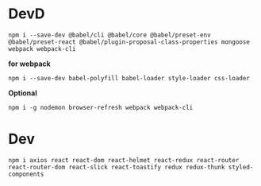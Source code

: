 # DevD
`npm i --save-dev @babel/cli @babel/core @babel/preset-env @babel/preset-react @babel/plugin-proposal-class-properties mongoose webpack webpack-cli` 

**for webpack**

    npm i --save-dev babel-polyfill babel-loader style-loader css-loader

**Optional**

    npm i -g nodemon browser-refresh webpack webpack-cli
   
# Dev

`npm i axios react react-dom react-helmet react-redux react-router react-router-dom react-slick react-toastify redux redux-thunk styled-components`
